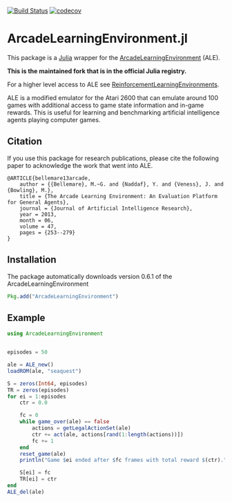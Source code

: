 [![Build Status](https://travis-ci.com/JuliaReinforcementLearning/ArcadeLearningEnvironment.jl.svg?branch=master)](https://travis-ci.com/JuliaReinforcementLearning/ArcadeLearningEnvironment.jl)
[![codecov](https://codecov.io/gh/JuliaReinforcementLearning/ArcadeLearningEnvironment.jl/branch/master/graph/badge.svg)](https://codecov.io/gh/JuliaReinforcementLearning/ArcadeLearningEnvironment.jl)

# ArcadeLearningEnvironment.jl

This package is a [Julia](http://julialang.org/) wrapper for the
[ArcadeLearningEnvironment](https://github.com/mgbellemare/Arcade-Learning-Environment) (ALE).

**This is the maintained fork that is in the official Julia registry.**

For a higher level access to ALE see [ReinforcementLearningEnvironments](https://github.com/JuliaReinforcementLearning/ReinforcementLearningEnvironments.jl).

ALE is a modified emulator for the Atari 2600 that can emulate around 100 games
with additional access to game state information and in-game rewards.
This is useful for learning and benchmarking artificial intelligence agents
playing computer games.


## Citation

If you use this package for research publications, please cite the following
paper to acknowledge the work that went into ALE.

```
@ARTICLE{bellemare13arcade,
	author = {{Bellemare}, M.~G. and {Naddaf}, Y. and {Veness}, J. and {Bowling}, M.},
	title = {The Arcade Learning Environment: An Evaluation Platform for General Agents},
	journal = {Journal of Artificial Intelligence Research},
	year = 2013,
	month = 06,
	volume = 47,
	pages = {253--279}
}
```

## Installation

The package automatically downloads version 0.6.1 of the ArcadeLearningEnvironment

```julia
Pkg.add("ArcadeLearningEnvironment")
```


## Example

```julia
using ArcadeLearningEnvironment


episodes = 50

ale = ALE_new()
loadROM(ale, "seaquest")

S = zeros(Int64, episodes)
TR = zeros(episodes)
for ei = 1:episodes
    ctr = 0.0

    fc = 0
    while game_over(ale) == false
        actions = getLegalActionSet(ale)
        ctr += act(ale, actions[rand(1:length(actions))])
        fc += 1
    end
    reset_game(ale)
    println("Game $ei ended after $fc frames with total reward $(ctr).")

    S[ei] = fc
    TR[ei] = ctr
end
ALE_del(ale)
```


